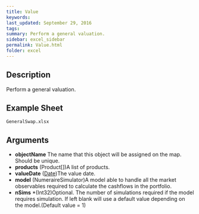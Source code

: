 ```yaml
---
title: Value
keywords:
last_updated: September 29, 2016
tags:
summary: Perform a general valuation.
sidebar: excel_sidebar
permalink: Value.html
folder: excel
---
```


## Description
Perform a general valuation.

<!--HUMAN EDIT START-->

<!--## Details-->

<!--HUMAN EDIT END-->

## Example Sheet

    GeneralSwap.xlsx

## Arguments

* **objectName** The name that this object will be assigned on the map.  Should be unique.
* **products** (Product[])A list of products.
* **valueDate** ([Date](Date.html))The value date.
* **model** (NumeraireSimulator)A model able to handle all the market observables required to calculate the cashflows in the portfolio.
* **nSims** *(Int32)Optional.  The number of simulations required if the model requires simulation.  If left blank will use a default value depending on the model.(Default value = 1)

<!--HUMAN EDIT START-->

<!--## Validation-->

<!--HUMAN EDIT END-->

